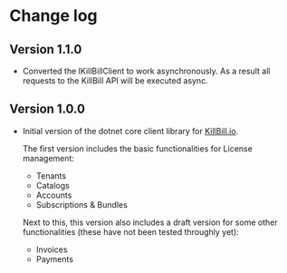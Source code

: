 # Change log
## Version 1.1.0
* Converted the IKillBillClient to work asynchronously. As a result all requests to the KillBill API will be executed async.

## Version 1.0.0
* Initial version of the dotnet core client library for [KillBill.io](http://killbill.io).

    The first version includes the basic functionalities for License management:
    * Tenants
    * Catalogs
    * Accounts
    * Subscriptions & Bundles
    
    Next to this, this version also includes a draft version for some other functionalities (these have not been tested throughly yet):
    * Invoices
    * Payments